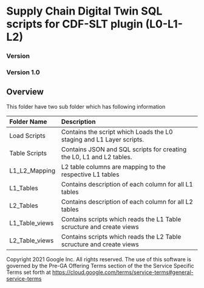# Supply Chain Digital Twin SQL scripts for CDF-SLT plugin (L0-L1-L2)
### Version
### Version 1.0
## Overview

This folder have two sub folder which has following information

|Folder Name|Description|
|:----|:----|
|Load Scripts|Contains the script which Loads the L0 staging and L1 Layer scripts.|
|Table Scripts|Contains JSON and SQL scripts for creating the L0, L1 and L2 tables.|
|L1_L2_Mapping|L2 table columns are mapping to the respective L1 tables|
|L1_Tables|Contains description of each column for all L1 tables|
|L2_Tables|Contains description of each column for all L2 tables|
|L1_Table_views|Contains scripts which reads the L1 Table scructure and create views|
|L2_Table_views|Contains scripts which reads the L2 Table scructure and create views|

 
Copyright 2021 Google Inc. All rights reserved.
The use of this software is governed by the Pre-GA Offering Terms section of the the Service Specific Terms set forth at https://cloud.google.com/terms/service-terms#general-service-terms